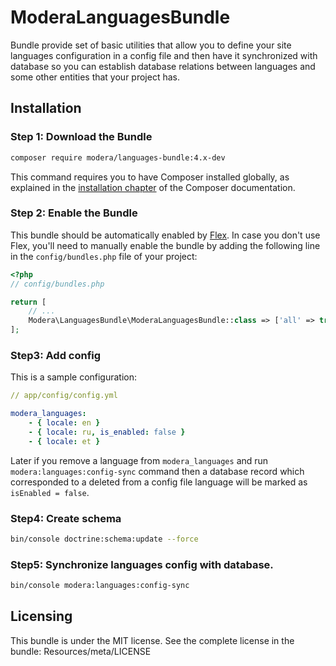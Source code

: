 # ModeraLanguagesBundle

Bundle provide set of basic utilities that allow you to define your site languages configuration in a config file and
then have it synchronized with database so you can establish database relations between languages and some other
entities that your project has.

## Installation

### Step 1: Download the Bundle

``` bash
composer require modera/languages-bundle:4.x-dev
```

This command requires you to have Composer installed globally, as explained
in the [installation chapter](https://getcomposer.org/doc/00-intro.md) of the Composer documentation.

### Step 2: Enable the Bundle

This bundle should be automatically enabled by [Flex](https://symfony.com/doc/current/setup/flex.html).
In case you don't use Flex, you'll need to manually enable the bundle by
adding the following line in the `config/bundles.php` file of your project:

``` php
<?php
// config/bundles.php

return [
    // ...
    Modera\LanguagesBundle\ModeraLanguagesBundle::class => ['all' => true],
];
```

### Step3: Add config

This is a sample configuration:

``` yaml
// app/config/config.yml

modera_languages:
    - { locale: en }
    - { locale: ru, is_enabled: false }
    - { locale: et }
```

Later if you remove a language from `modera_languages` and run `modera:languages:config-sync` command then a database
record which corresponded to a deleted from a config file language will be marked as `isEnabled = false`.

### Step4: Create schema

``` bash
bin/console doctrine:schema:update --force
```

### Step5: Synchronize languages config with database.

``` bash
bin/console modera:languages:config-sync
```

## Licensing

This bundle is under the MIT license. See the complete license in the bundle:
Resources/meta/LICENSE
